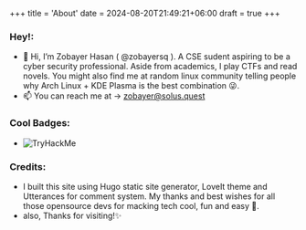 +++
title = 'About'
date = 2024-08-20T21:49:21+06:00
draft = true
+++
### Hey!:
- 👋 Hi, I’m Zobayer Hasan ( @zobayersq ).  A CSE sudent aspiring to be a cyber security professional. Aside from academics,  I play CTFs and  read novels.
You might also find me at random linux community telling people why Arch Linux + KDE Plasma is the best combination 😜.
- 📫 You can reach me at -> <zobayer@solus.quest>

### Cool Badges:
- <img src="https://tryhackme-badges.s3.amazonaws.com/zobayersq.png" alt="TryHackMe">


### Credits:
- I built this site using Hugo static site generator, LoveIt theme and Utterances for comment system. My thanks and best wishes for all those opensource devs for macking tech cool, fun and easy 💚.
- also, Thanks for visiting!✨


